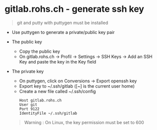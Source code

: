 # gitlab.rohs.ch - generate ssh key

> git and putty with puttygen must be installed

- Use puttygen to generate a private/public key pair
- The public key
	- Copy the public key
	- On gitlab.rohs.ch -> Profil -> Settings -> SSH Keys -> Add an SSH Key and paste the key in the Key field
- The private key
	- On puttygen, click on Conversions -> Export openssh key
	- Export key to ~/.ssh/gitlab ([~] is the current user home)
	- Create a new file called ~/.ssh/config
		```
		Host gitlab.rohs.ch
		User git
		Port 9122
		IdentityFile ~/.ssh/gitlab
		```
	
	> Warning : On Linux, the key permission must be set to 600